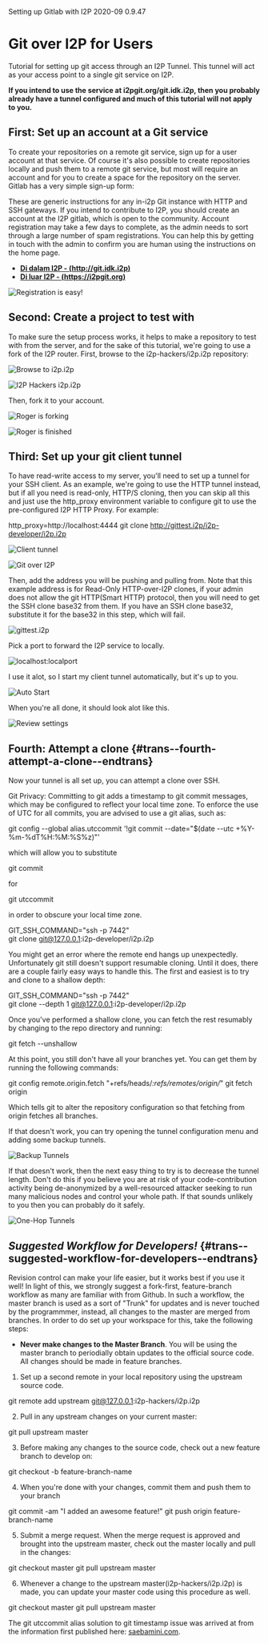  Setting up Gitlab
with I2P 2020-09 0.9.47 

# Git over I2P for Users

Tutorial for setting up git access through an I2P Tunnel. This tunnel
will act as your access point to a single git service on I2P.

**If you intend to use the service at i2pgit.org/git.idk.i2p, then you
probably already have a tunnel configured and much of this tutorial will
not apply to you.**

## First: Set up an account at a Git service

To create your repositories on a remote git service, sign up for a user
account at that service. Of course it's also possible to create
repositories locally and push them to a remote git service, but most
will require an account and for you to create a space for the repository
on the server. Gitlab has a very simple sign-up form:

These are generic instructions for any in-i2p Git instance with HTTP and
SSH gateways. If you intend to contribute to I2P, you should create an
account at the I2P gitlab, which is open to the community. Account
registration may take a few days to complete, as the admin needs to sort
through a large number of spam registrations. You can help this by
getting in touch with the admin to confirm you are human using the
instructions on the home page.

- **[Di dalam I2P - (http://git.idk.i2p)](http://git.idk.i2p)**
- **[Di luar I2P - (https://i2pgit.org)](https://i2pgit.org)**

![Registration is easy!](/_static/images/git/register.png)

## Second: Create a project to test with

To make sure the setup process works, it helps to make a repository to
test with from the server, and for the sake of this tutorial, we're
going to use a fork of the I2P router. First, browse to the
i2p-hackers/i2p.i2p repository:

![Browse to i2p.i2p](/_static/images/git/explore.png)

![I2P Hackers i2p.i2p](/_static/images/git/i2p.png)

Then, fork it to your account.

![Roger is forking](/_static/images/git/fork.png)

![Roger is finished](/_static/images/git/forked.png)

## Third: Set up your git client tunnel

To have read-write access to my server, you'll need to set up a tunnel
for your SSH client. As an example, we're going to use the HTTP tunnel
instead, but if all you need is read-only, HTTP/S cloning, then you can
skip all this and just use the http_proxy environment variable to
configure git to use the pre-configured I2P HTTP Proxy. For example:

 http_proxy=http://localhost:4444 git clone http://gittest.i2p/i2p-developer/i2p.i2p

![Client tunnel](/_static/images/git/wizard1.png)

![Git over I2P](/_static/images/git/wizard2.png)

Then, add the address you will be pushing and pulling from. Note that
this example address is for Read-Only HTTP-over-I2P clones, if your
admin does not allow the git HTTP(Smart HTTP) protocol, then you will
need to get the SSH clone base32 from them. If you have an SSH clone
base32, substitute it for the base32 in this step, which will fail.

![gittest.i2p](/_static/images/git/wizard3.png)

Pick a port to forward the I2P service to locally.

![localhost:localport](/_static/images/git/wizard4.png)

I use it alot, so I start my client tunnel automatically, but it's up to
you.

![Auto Start](/_static/images/git/wizard5.png)

When you're all done, it should look alot like this.

![Review settings](/_static/images/git/wizard6.png)

## Fourth: Attempt a clone {#trans--fourth-attempt-a-clone--endtrans}

Now your tunnel is all set up, you can attempt a clone over SSH.

Git Privacy: Committing to git adds a timestamp to git commit messages,
which may be configured to reflect your local time zone. To enforce the
use of UTC for all commits, you are advised to use a git alias, such as:

 git config --global alias.utccommit '!git commit --date="$(date --utc +%Y-%m-%dT%H:%M:%S%z)"'

which will allow you to substitute

 git commit

for

 git utccommit

in order to obscure your local time zone.

 GIT_SSH_COMMAND="ssh -p 7442" \
 git clone git@127.0.0.1:i2p-developer/i2p.i2p

You might get an error where the remote end hangs up unexpectedly.
Unfortunately git still doesn't support resumable cloning. Until it
does, there are a couple fairly easy ways to handle this. The first and
easiest is to try and clone to a shallow depth:

 GIT_SSH_COMMAND="ssh -p 7442" \
 git clone --depth 1 git@127.0.0.1:i2p-developer/i2p.i2p

Once you've performed a shallow clone, you can fetch the rest resumably
by changing to the repo directory and running:

 git fetch --unshallow

At this point, you still don't have all your branches yet. You can get
them by running the following commands:

 git config remote.origin.fetch "+refs/heads/*:refs/remotes/origin/*"
 git fetch origin

Which tells git to alter the repository configuration so that fetching
from origin fetches all branches.

If that doesn't work, you can try opening the tunnel configuration menu
and adding some backup tunnels.

![Backup Tunnels](/_static/images/git/tweak2.png)

If that doesn't work, then the next easy thing to try is to decrease the
tunnel length. Don't do this if you believe you are at risk of your
code-contribution activity being de-anonymized by a well-resourced
attacker seeking to run many malicious nodes and control your whole
path. If that sounds unlikely to you then you can probably do it safely.

![One-Hop Tunnels](/_static/images/git/tweak1.png)

## *Suggested Workflow for Developers!* {#trans--suggested-workflow-for-developers--endtrans}

Revision control can make your life easier, but it works best if you use
it well! In light of this, we strongly suggest a fork-first,
feature-branch workflow as many are familiar with from Github. In such a
workflow, the master branch is used as a sort of "Trunk" for updates and
is never touched by the programmmer, instead, all changes to the master
are merged from branches. In order to do set up your workspace for this,
take the following steps:

- **Never make changes to the Master Branch**. You will be using the
 master branch to periodially obtain updates to the official source
 code. All changes should be made in feature branches.

1. Set up a second remote in your local repository using the upstream
 source code.

 git remote add upstream git@127.0.0.1:i2p-hackers/i2p.i2p

2. Pull in any upstream changes on your current master:

 git pull upstream master

3. Before making any changes to the source code, check out a new
 feature branch to develop on:

 git checkout -b feature-branch-name

4. When you're done with your changes, commit them and push them to
 your branch

 git commit -am "I added an awesome feature!"
 git push origin feature-branch-name

5. Submit a merge request. When the merge request is approved and
 brought into the upstream master, check out the master locally and
 pull in the changes:

 git checkout master
 git pull upstream master

6. Whenever a change to the upstream master(i2p-hackers/i2p.i2p) is
 made, you can update your master code using this procedure as well.

 git checkout master
 git pull upstream master

The git utccommit alias solution to git timestamp issue was arrived at
from the information first published here:
[saebamini.com](https://saebamini.com/Git-commit-with-UTC-timestamp-ignore-local-timezone/).


